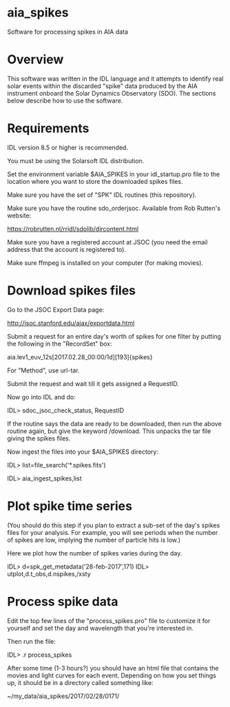 # aia_spikes
Software for processing spikes in AIA data

Overview
========
This software was written in the IDL language and it attempts to identify real solar events within the discarded "spike" data produced by the AIA instrument onboard the Solar Dynamics Observatory (SDO). The sections below describe how to use the software.

Requirements
============
IDL version 8.5 or higher is recommended.

You must be using the Solarsoft IDL distribution.

Set the environment variable $AIA_SPIKES in your idl_startup.pro file to the location where you want to store the downloaded spikes files.

Make sure you have the set of "SPK" IDL routines (this repository).

Make sure you have the routine sdo_orderjsoc. Available from Rob Rutten's website:

https://robrutten.nl/rridl/sdolib/dircontent.html

Make sure you have a registered account at JSOC (you need the email address that the account is registered to).

Make sure ffmpeg is installed on your computer (for making movies).

Download spikes files
=====================
Go to the JSOC Export Data page:

http://jsoc.stanford.edu/ajax/exportdata.html

Submit a request for an entire day's worth of spikes for one filter by putting the following in the "RecordSet" box:

aia.lev1_euv_12s[2017.02.28_00:00/1d][193]{spikes}

For "Method", use url-tar.

Submit the request and wait till it gets assigned a RequestID.

Now go into IDL and do:

IDL> sdoc_jsoc_check_status, RequestID

If the routine says the data are ready to be downloaded, then run the above routine again, but give the keyword /download. This unpacks the tar file giving the spikes files.

Now ingest the files into your $AIA_SPIKES directory:

IDL> list=file_search('*.spikes.fits')

IDL> aia_ingest_spikes,list

Plot spike time series
======================
(You should do this step if you plan to extract a sub-set of the day's spikes files for your analysis. For example, you will see periods when the number of spikes are low, implying the number of particle hits is low.) 

Here we plot how the number of spikes varies during the day.

IDL> d=spk_get_metadata('28-feb-2017',171)
IDL> utplot,d.t_obs,d.nspikes,/xsty

Process spike data
==================
Edit the top few lines of the "process_spikes.pro" file to customize it for yourself and set the day and wavelength that you're interested
in.

Then run the file:

IDL> .r process_spikes

After some time (1-3 hours?) you should have an html file that contains the movies and light curves for each event. Depending on how you set things up, it should be in a directory called something like:

~/my_data/aia_spikes/2017/02/28/0171/

